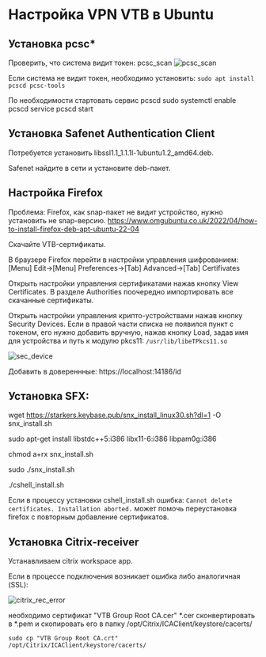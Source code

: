 # Настройка VPN VTB в Ubuntu

## Установка pcsc*

Проверить, что система видит токен: pcsc_scan
![pcsc_scan](https://user-images.githubusercontent.com/77896951/141649025-d9e0bcdf-c270-4438-ba73-6bdf83bc55fd.png)

Если система не видит токен, необходимо установить:
`sudo apt install pcscd pcsc-tools`

По необходимости стартовать сервис pcscd
sudo systemctl enable pcscd
service pcscd start

## Установка Safenet Authentication Client
Потребуется установить libssl1.1_1.1.1l-1ubuntu1.2_amd64.deb. 

Safenet найдите в сети и установите deb-пакет.

## Настройка Firefox
Проблема: Firefox, как snap-пакет не видит устройство, нужно установить не snap-версию.
https://www.omgubuntu.co.uk/2022/04/how-to-install-firefox-deb-apt-ubuntu-22-04

Скачайте VTB-сертификаты.

В браузере Firefox перейти в настройки управления шифрованием:
[Menu] Edit->[Menu] Preferences->[Tab] Advanced->[Tab] Certifivates

Открыть настройки управления сертификатами нажав кнопку View Certificates. В разделе Authorities поочередно импортировать все скачанные сертификаты.

Открыть настройки управления крипто-устройствами нажав кнопку Security Devices. Если в правой части списка не появился пункт с токеном, его нужно добавить вручную, нажав кнопку Load, задав имя для устройства и путь к модулю pkcs11:
`/usr/lib/libeTPkcs11.so`

![sec_device](https://user-images.githubusercontent.com/77896951/141650184-385ec9a1-cf28-470d-8315-652028b791f4.png)

Добавить в довереннные: https://localhost:14186/id

## Установка SFX:

wget https://starkers.keybase.pub/snx_install_linux30.sh?dl=1 -O snx_install.sh

sudo apt-get install libstdc++5:i386 libx11-6:i386 libpam0g:i386

chmod a+rx snx_install.sh

sudo ./snx_install.sh

./cshell_install.sh

Если в процессу установки cshell_install.sh ошибка:
`Cannot delete certificates. Installation aborted.`
может помочь переустановка firefox с повторным добавление сертификатов.

## Установка Сitrix-receiver

Устанавливаем citrix workspace app.

Если в процессе подключения возникает ошибка либо аналогичная (SSL):

![citrix_rec_error](https://user-images.githubusercontent.com/77896951/141650675-dbecba86-171a-4534-abb6-e9903ee557f1.png)

необходимо сертификат "VTB Group Root CA.cer" *.cer сконвертировать в *.pem и скопировать его в папку /opt/Citrix/ICAClient/keystore/cacerts/

`sudo cp "VTB Group Root CA.crt" /opt/Citrix/ICAClient/keystore/cacerts/`




